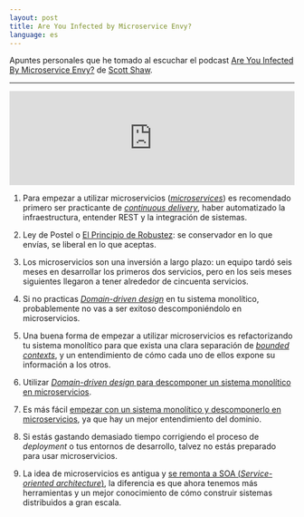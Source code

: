```yaml
---
layout: post
title: Are You Infected by Microservice Envy?
language: es
---
```


<p class="lead">
  Apuntes personales que he tomado al escuchar el podcast <a
  href="https://soundcloud.com/thoughtworks/are-you-infected-by-microservice-envy">Are
  You Infected By Microservice Envy?</a> de <a
  href="https://twitter.com/scottwshaw">Scott Shaw</a>.
</p>

<hr />

<iframe width="100%" height="166" scrolling="no" frameborder="no" src="https://w.soundcloud.com/player/?url=https%3A//api.soundcloud.com/tracks/206283659&amp;color=ff5500&amp;auto_play=false&amp;hide_related=false&amp;show_comments=true&amp;show_user=true&amp;show_reposts=false"></iframe>

1. Para empezar a utilizar microservicios ([*microservices*][1]) es recomendado
   primero ser practicante de [*continuous delivery*][2], haber automatizado la
   infraestructura, entender REST y la integración de sistemas.

2. Ley de Postel o [El Principio de Robustez][3]: se conservador en lo que
   envías, se liberal en lo que aceptas.

3. Los microservicios son una inversión a largo plazo: un equipo tardó seis meses
   en desarrollar los primeros dos servicios, pero en los seis meses siguientes
   llegaron a tener alrededor de cincuenta servicios.

4. Si no practicas [*Domain-driven design*][4] en tu sistema monolítico,
   probablemente no vas a ser exitoso descomponiéndolo en microservicios.

5. Una buena forma de empezar a utilizar microservicios es refactorizando tu
   sistema monolítico para que exista una clara separación de [*bounded
   contexts*][5], y un entendimiento de cómo cada uno de ellos expone su
   información a los otros.

6. Utilizar [*Domain-driven design* para descomponer un sistema monolítico en
   microservicios][6].

7. Es más fácil [empezar con un sistema monolítico y descomponerlo en
   microservicios][7], ya que hay un mejor entendimiento del dominio.

8. Si estás gastando demasiado tiempo corrigiendo el proceso de *deployment* o
   tus entornos de desarrollo, talvez no estás preparado para usar
   microservicios.

9. La idea de microservicios es antigua y [se remonta a SOA (*Service-oriented
   architecture*)][8], la diferencia es que ahora tenemos más herramientas y un
   mejor conocimiento de cómo construir sistemas distribuidos a gran escala.

[1]: http://martinfowler.com/microservices
[2]: http://martinfowler.com/bliki/ContinuousDelivery.html
[3]: https://en.wikipedia.org/wiki/Robustness_principle
[4]: https://domainlanguage.com/ddd/
[5]: http://martinfowler.com/bliki/BoundedContext.html
[6]: https://www.thoughtworks.com/insights/blog/domain-driven-design-services-architecture
[7]: http://martinfowler.com/bliki/MonolithFirst.html
[8]: http://martinfowler.com/articles/microservices.html#MicroservicesAndSoa
